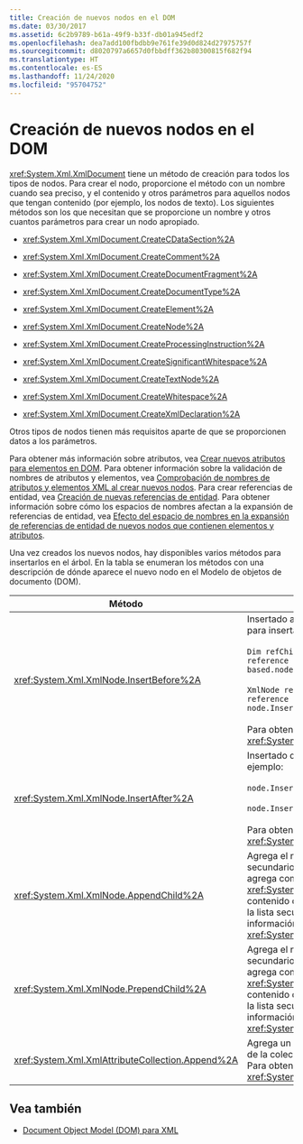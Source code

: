 ```yaml
---
title: Creación de nuevos nodos en el DOM
ms.date: 03/30/2017
ms.assetid: 6c2b9789-b61a-49f9-b33f-db01a945edf2
ms.openlocfilehash: dea7add100fbdbb9e761fe39d0d824d27975757f
ms.sourcegitcommit: d8020797a6657d0fbbdff362b80300815f682f94
ms.translationtype: HT
ms.contentlocale: es-ES
ms.lasthandoff: 11/24/2020
ms.locfileid: "95704752"
---
```

# <a name="create-new-nodes-in-the-dom"></a>Creación de nuevos nodos en el DOM

<xref:System.Xml.XmlDocument> tiene un método de creación para todos los tipos de nodos. Para crear el nodo, proporcione el método con un nombre cuando sea preciso, y el contenido y otros parámetros para aquellos nodos que tengan contenido (por ejemplo, los nodos de texto). Los siguientes métodos son los que necesitan que se proporcione un nombre y otros cuantos parámetros para crear un nodo apropiado.  
  
- <xref:System.Xml.XmlDocument.CreateCDataSection%2A>  
  
- <xref:System.Xml.XmlDocument.CreateComment%2A>  
  
- <xref:System.Xml.XmlDocument.CreateDocumentFragment%2A>  
  
- <xref:System.Xml.XmlDocument.CreateDocumentType%2A>  
  
- <xref:System.Xml.XmlDocument.CreateElement%2A>  
  
- <xref:System.Xml.XmlDocument.CreateNode%2A>  
  
- <xref:System.Xml.XmlDocument.CreateProcessingInstruction%2A>  
  
- <xref:System.Xml.XmlDocument.CreateSignificantWhitespace%2A>  
  
- <xref:System.Xml.XmlDocument.CreateTextNode%2A>  
  
- <xref:System.Xml.XmlDocument.CreateWhitespace%2A>  
  
- <xref:System.Xml.XmlDocument.CreateXmlDeclaration%2A>  
  
 Otros tipos de nodos tienen más requisitos aparte de que se proporcionen datos a los parámetros.  
  
 Para obtener más información sobre atributos, vea [Crear nuevos atributos para elementos en DOM](creating-new-attributes-for-elements-in-the-dom.md). Para obtener información sobre la validación de nombres de atributos y elementos, vea [Comprobación de nombres de atributos y elementos XML al crear nuevos nodos](xml-element-and-attribute-name-verification-when-creating-new-nodes.md). Para crear referencias de entidad, vea [Creación de nuevas referencias de entidad](creating-new-entity-references.md). Para obtener información sobre cómo los espacios de nombres afectan a la expansión de referencias de entidad, vea [Efecto del espacio de nombres en la expansión de referencias de entidad de nuevos nodos que contienen elementos y atributos](namespace-affect-on-entity-ref-expansion-for-new-nodes.md).  
  
 Una vez creados los nuevos nodos, hay disponibles varios métodos para insertarlos en el árbol. En la tabla se enumeran los métodos con una descripción de dónde aparece el nuevo nodo en el Modelo de objetos de documento (DOM).  
  
|Método|Colocación del nodo|  
|------------|--------------------|  
|<xref:System.Xml.XmlNode.InsertBefore%2A>|Insertado antes del nodo de referencia. Por ejemplo, para insertar el nuevo nodo en la posición 5:<br /><br /> `Dim refChild As XmlNode = node.ChildNodes(4) 'The reference is zero-based.node.InsertBefore(newChild, refChild);`<br /><br /> `XmlNode refChild = node.ChildNodes[4]; //The reference is zero-based. node.InsertBefore(newChild, refChild);`<br /><br /> Para obtener más información, vea el método <xref:System.Xml.XmlNode.InsertBefore%2A>.|  
|<xref:System.Xml.XmlNode.InsertAfter%2A>|Insertado después del nodo de referencia. Por ejemplo:<br /><br /> `node.InsertAfter(newChild, refChild)`<br /><br /> `node.InsertAfter(newChild, refChild);`<br /><br /> Para obtener más información, vea el método <xref:System.Xml.XmlNode.InsertAfter%2A>.|  
|<xref:System.Xml.XmlNode.AppendChild%2A>|Agrega el nodo al final de la lista de nodos secundarios del nodo especificado. Si el nodo se agrega como un <xref:System.Xml.XmlDocumentFragment>, todo el contenido del fragmento del documento se mueve a la lista secundaria de este nodo. Para obtener más información, vea el método <xref:System.Xml.XmlNode.AppendChild%2A>.|  
|<xref:System.Xml.XmlNode.PrependChild%2A>|Agrega el nodo al principio de la lista de nodos secundarios del nodo especificado. Si el nodo se agrega como un <xref:System.Xml.XmlDocumentFragment>, todo el contenido del fragmento del documento se mueve a la lista secundaria de este nodo. Para obtener más información, vea el método <xref:System.Xml.XmlNode.PrependChild%2A>.|  
|<xref:System.Xml.XmlAttributeCollection.Append%2A>|Agrega un nodo <xref:System.Xml.XmlAttribute> al final de la colección de atributos asociada a un elemento. Para obtener más información, vea el método <xref:System.Xml.XmlAttributeCollection.Append%2A>.|  
  
## <a name="see-also"></a>Vea también

- [Document Object Model (DOM) para XML](xml-document-object-model-dom.md)
